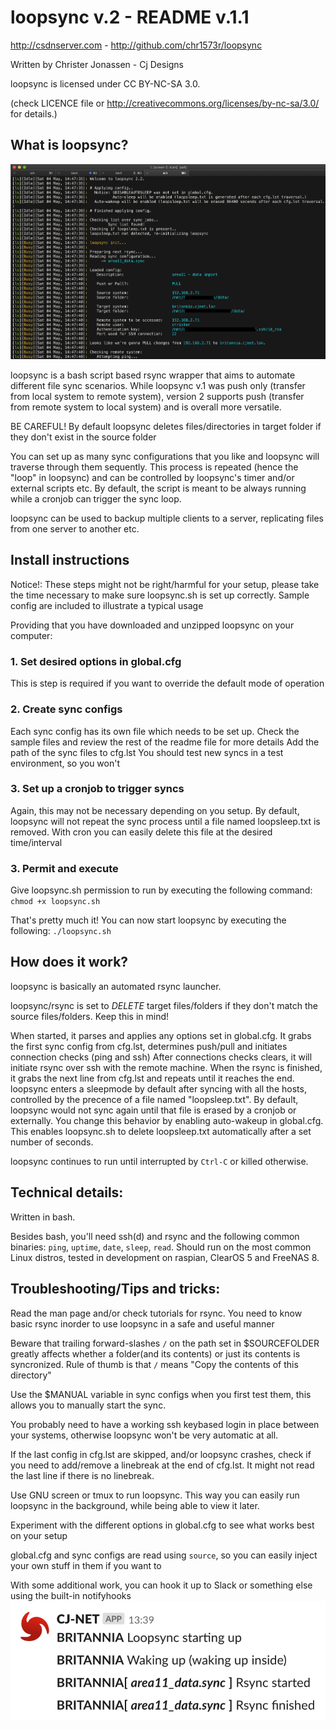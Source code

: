 loopsync v.2 - README v.1.1
=========================
http://csdnserver.com - http://github.com/chr1573r/loopsync

Written by Christer Jonassen - Cj Designs

loopsync is licensed under CC BY-NC-SA 3.0.

(check LICENCE file or http://creativecommons.org/licenses/by-nc-sa/3.0/ for details.)

What is loopsync?
---------------------

![loopsync](https://raw.githubusercontent.com/chr1573r/chr1573r.github.io/master/repo-assets/loopsync/img/loopsync.png)

loopsync is a bash script based rsync wrapper that aims to automate different file sync scenarios.
While loopsync v.1 was push only (transfer from local system to remote system),
version 2 supports push (transfer from remote system to local system) and is overall more versatile.

BE CAREFUL! By default loopsync deletes files/directories in target folder if they don't exist in the source folder

You can set up as many sync configurations that you like and loopsync will traverse through them sequently.
This process is repeated (hence the "loop" in loopsync) and can be controlled by loopsync's timer and/or external scripts etc.
By default, the script is meant to be always running while a cronjob can trigger the sync loop.

loopsync can be used to backup multiple clients to a server, replicating files from one server to another etc.

Install instructions
----------------------

Notice!: These steps might not be right/harmful for your setup, 
please take the time necessary to make sure loopsync.sh is set up correctly.
Sample config are included to illustrate a typical usage


Providing that you have downloaded and unzipped loopsync on your computer:

### 1. Set desired options in global.cfg
This is step is required if you want to override the default mode of operation

### 2. Create sync configs
Each sync config has its own file which needs to be set up.
Check the sample files and review the rest of the readme file for more details
Add the path of the sync files to cfg.lst
You should test new syncs in a test environment, so you won't

### 3. Set up a cronjob to trigger syncs
Again, this may not be necessary depending on you setup.
By default, loopsync will not repeat the sync process
until a file named loopsleep.txt is removed.
With cron you can easily delete this file at the desired time/interval

### 3. Permit and execute
Give loopsync.sh permission to run by executing the following command:
`chmod +x loopsync.sh`

That's pretty much it! You can now start loopsync by executing the following:
`./loopsync.sh`


How does it work?
-----------------

loopsync is basically an automated rsync launcher.

loopsync/rsync is set to _DELETE_ target files/folders if they don't match the source files/folders.
Keep this in mind!

When started, it parses and applies any options set in global.cfg.
It grabs the first sync config from cfg.lst, determines push/pull and initiates connection checks (ping and ssh)
After connections checks clears, it will initiate rsync over ssh with the remote machine.
When the rsync is finished, it grabs the next line from cfg.lst and repeats until it reaches the end.
loopsync enters a sleepmode by default after syncing with all the hosts, controlled by the precence of a file named "loopsleep.txt".
By default, loopsync would not sync again until that file is erased by a cronjob or externally.
You change this behavior by enabling auto-wakeup in global.cfg. This enables loopsync.sh to delete loopsleep.txt automatically
after a set number of seconds.

loopsync continues to run until interrupted by `Ctrl-C` or killed otherwise. 
 

Technical details:
------------------

Written in bash.

Besides bash, you'll need ssh(d) and rsync and the following common binaries:
`ping`, `uptime`, `date`, `sleep`, `read`.
Should run on the most common Linux distros, 
tested in development on raspian, ClearOS 5 and FreeNAS 8.


Troubleshooting/Tips and tricks:
--------------------------------

Read the man page and/or check tutorials for rsync. You need to know basic rsync
inorder to use loopsync in a safe and useful manner

Beware that trailing forward-slashes `/` on the path set in $SOURCEFOLDER
greatly affects whether a folder(and its contents) or just its contents is syncronized.
Rule of thumb is that `/` means "Copy the contents of this directory"

Use the $MANUAL variable in sync configs when you first test them,
this allows you to manually start the sync.

You probably need to have a working ssh keybased login in place between your systems,
otherwise loopsync won't be very automatic at all.

If the last config in cfg.lst are skipped, and/or loopsync crashes,
check if you need to add/remove a linebreak at the end of cfg.lst.
It might not read the last line if there is no linebreak.

Use GNU screen or tmux to run loopsync. This way you can easily run loopsync in the
background, while being able to view it later.

Experiment with the different options in global.cfg to see what works best on your setup

global.cfg and sync configs are read using `source`, so you can easily inject your own
stuff in them if you want to

With some additional work, you can hook it up to Slack or something else using the built-in notifyhooks
![loopsync slack](https://raw.githubusercontent.com/chr1573r/chr1573r.github.io/master/repo-assets/loopsync/img/slack.png)

